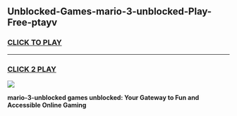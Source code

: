 
## Unblocked-Games-mario-3-unblocked-Play-Free-ptayv
<h3>
<a href="https://premium76.site?title=mario-3-unblocked&ref=12A">CLICK TO PLAY</a></h3>
<hr>

<h3>
<a href="https://premium76.site?title=mario-3-unblocked&ref=12A">CLICK 2 PLAY</a>
  
</h3>

<a href="https://premium76.site?title=mario-3-unblocked&ref=12A"><img src="https://clearcache.store/games.png"></a>


**mario-3-unblocked games unblocked: Your Gateway to Fun and Accessible Online Gaming**
